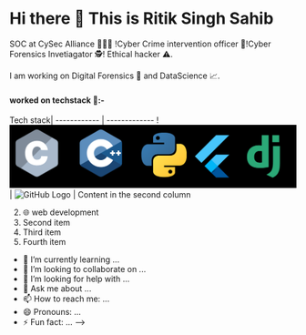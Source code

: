 # Hi there 👋 This is Ritik Singh Sahib

SOC at CySec Alliance 🤵🏻💼 !Cyber Crime intervention officer 👮!Cyber Forensics Invetiagator 🕵! Ethical hacker ⚠️.

I am working on Digital Forensics 🔬 and DataScience 📈.

#### worked on techstack 💼:-
Tech stack| 
------------ | -------------
!![GitHub Logo](/images/bbj.png )| ![GitHub Logo](/images/tech.png )
 | Content in the second column





2. 🌐 web development
2. Second item
3. Third item
4. Fourth item
- 🌱 I’m currently learning ...
- 👯 I’m looking to collaborate on ...
- 🤔 I’m looking for help with ...
- 💬 Ask me about ...
- 📫 How to reach me: ...
- 😄 Pronouns: ...
- ⚡ Fun fact: ...
-->
